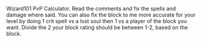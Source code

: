 Wizard101 PvP Calculator.
Read the comments and fix the spells and damage where said. You can also fix the block to me more accurate for your level by doing 1 crit spell vs a lost soul then 1 vs a player of the block you want. Divide the 2 your block rating should be between 1-2, based on the block. 

